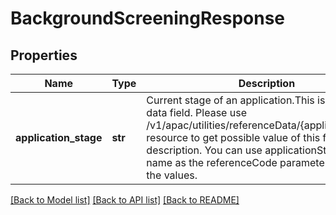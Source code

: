 # BackgroundScreeningResponse

## Properties
Name | Type | Description | Notes
------------ | ------------- | ------------- | -------------
**application_stage** | **str** | Current stage of an application.This is a reference data field. Please use /v1/apac/utilities/referenceData/{applicationStage} resource to get possible value of this field with description. You can use applicationStage field name as the referenceCode parameter to retrieve the values. | [optional] 

[[Back to Model list]](../README.md#documentation-for-models) [[Back to API list]](../README.md#documentation-for-api-endpoints) [[Back to README]](../README.md)


